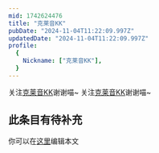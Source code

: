 ```yaml
---
mid: 1742624476
title: "克莱音KK"
pubDate: "2024-11-04T11:22:09.997Z"
updatedDate: "2024-11-04T11:22:09.997Z"
profile:
  {
    Nickname: ["克莱音KK"],
  }
---
```


关注[克莱音KK](https://space.bilibili.com/1742624476)谢谢喵~ 关注[克莱音KK](https://space.bilibili.com/1742624476)谢谢喵~

## 此条目有待补充
你可以在[这里](https://github.com/Yuhanawa/VTuber.ICU-Content/edit/master/v/克莱音KK/index.md)编辑本文
